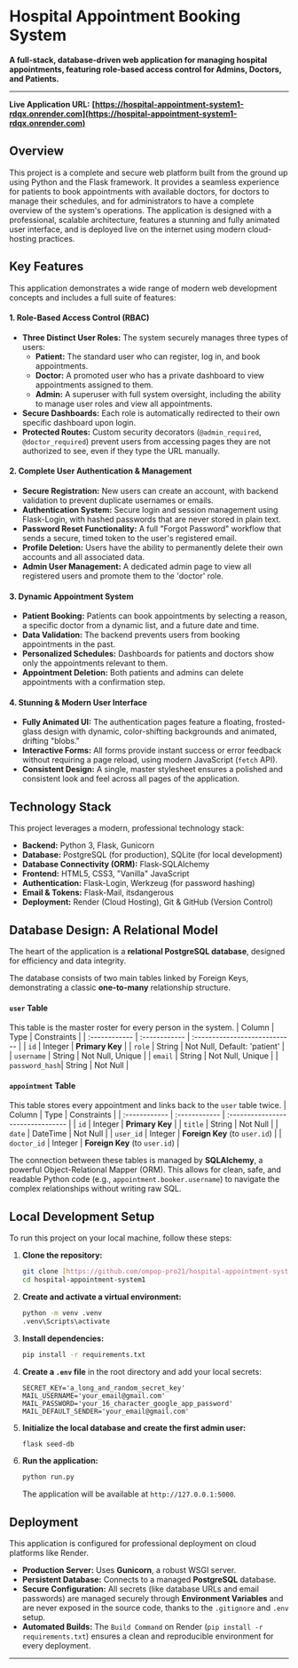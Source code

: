# Hospital Appointment Booking System

**A full-stack, database-driven web application for managing hospital appointments, featuring role-based access control for Admins, Doctors, and Patients.**

---

**Live Application URL:** **[https://hospital-appointment-system1-rdqx.onrender.com](https://hospital-appointment-system1-rdqx.onrender.com)**

## Overview

This project is a complete and secure web platform built from the ground up using Python and the Flask framework. It provides a seamless experience for patients to book appointments with available doctors, for doctors to manage their schedules, and for administrators to have a complete overview of the system's operations. The application is designed with a professional, scalable architecture, features a stunning and fully animated user interface, and is deployed live on the internet using modern cloud-hosting practices.

## Key Features

This application demonstrates a wide range of modern web development concepts and includes a full suite of features:

#### 1. Role-Based Access Control (RBAC)
* **Three Distinct User Roles:** The system securely manages three types of users:
    * **Patient:** The standard user who can register, log in, and book appointments.
    * **Doctor:** A promoted user who has a private dashboard to view appointments assigned to them.
    * **Admin:** A superuser with full system oversight, including the ability to manage user roles and view all appointments.
* **Secure Dashboards:** Each role is automatically redirected to their own specific dashboard upon login.
* **Protected Routes:** Custom security decorators (`@admin_required`, `@doctor_required`) prevent users from accessing pages they are not authorized to see, even if they type the URL manually.

#### 2. Complete User Authentication & Management
* **Secure Registration:** New users can create an account, with backend validation to prevent duplicate usernames or emails.
* **Authentication System:** Secure login and session management using Flask-Login, with hashed passwords that are never stored in plain text.
* **Password Reset Functionality:** A full "Forgot Password" workflow that sends a secure, timed token to the user's registered email.
* **Profile Deletion:** Users have the ability to permanently delete their own accounts and all associated data.
* **Admin User Management:** A dedicated admin page to view all registered users and promote them to the 'doctor' role.

#### 3. Dynamic Appointment System
* **Patient Booking:** Patients can book appointments by selecting a reason, a specific doctor from a dynamic list, and a future date and time.
* **Data Validation:** The backend prevents users from booking appointments in the past.
* **Personalized Schedules:** Dashboards for patients and doctors show only the appointments relevant to them.
* **Appointment Deletion:** Both patients and admins can delete appointments with a confirmation step.

#### 4. Stunning & Modern User Interface
* **Fully Animated UI:** The authentication pages feature a floating, frosted-glass design with dynamic, color-shifting backgrounds and animated, drifting "blobs."
* **Interactive Forms:** All forms provide instant success or error feedback without requiring a page reload, using modern JavaScript (`fetch` API).
* **Consistent Design:** A single, master stylesheet ensures a polished and consistent look and feel across all pages of the application.

## Technology Stack

This project leverages a modern, professional technology stack:

* **Backend:** Python 3, Flask, Gunicorn
* **Database:** PostgreSQL (for production), SQLite (for local development)
* **Database Connectivity (ORM):** Flask-SQLAlchemy
* **Frontend:** HTML5, CSS3, "Vanilla" JavaScript
* **Authentication:** Flask-Login, Werkzeug (for password hashing)
* **Email & Tokens:** Flask-Mail, itsdangerous
* **Deployment:** Render (Cloud Hosting), Git & GitHub (Version Control)

## Database Design: A Relational Model

The heart of the application is a **relational PostgreSQL database**, designed for efficiency and data integrity.



The database consists of two main tables linked by Foreign Keys, demonstrating a classic **one-to-many** relationship structure.

#### `user` Table
This table is the master roster for every person in the system.
| Column        | Type          | Constraints                   |
| :------------ | :------------ | :---------------------------- |
| `id`          | Integer       | **Primary Key** |
| `role`        | String        | Not Null, Default: 'patient'  |
| `username`    | String        | Not Null, Unique              |
| `email`       | String        | Not Null, Unique              |
| `password_hash`| String        | Not Null                      |

#### `appointment` Table
This table stores every appointment and links back to the `user` table twice.
| Column        | Type          | Constraints                       |
| :------------ | :------------ | :-------------------------------- |
| `id`          | Integer       | **Primary Key** |
| `title`       | String        | Not Null                          |
| `date`        | DateTime      | Not Null                          |
| `user_id`     | Integer       | **Foreign Key** (to `user.id`)    |
| `doctor_id`   | Integer       | **Foreign Key** (to `user.id`)    |

The connection between these tables is managed by **SQLAlchemy**, a powerful Object-Relational Mapper (ORM). This allows for clean, safe, and readable Python code (e.g., `appointment.booker.username`) to navigate the complex relationships without writing raw SQL.

## Local Development Setup

To run this project on your local machine, follow these steps:

1.  **Clone the repository:**
    ```bash
    git clone [https://github.com/ompop-pro21/hospital-appointment-system1.git](https://github.com/ompop-pro21/hospital-appointment-system1.git)
    cd hospital-appointment-system1
    ```
2.  **Create and activate a virtual environment:**
    ```bash
    python -m venv .venv
    .venv\Scripts\activate
    ```
3.  **Install dependencies:**
    ```bash
    pip install -r requirements.txt
    ```
4.  **Create a `.env` file** in the root directory and add your local secrets:
    ```
    SECRET_KEY='a_long_and_random_secret_key'
    MAIL_USERNAME='your_email@gmail.com'
    MAIL_PASSWORD='your_16_character_google_app_password'
    MAIL_DEFAULT_SENDER='your_email@gmail.com'
    ```
5.  **Initialize the local database and create the first admin user:**
    ```bash
    flask seed-db
    ```
6.  **Run the application:**
    ```bash
    python run.py
    ```
    The application will be available at `http://127.0.0.1:5000`.

## Deployment

This application is configured for professional deployment on cloud platforms like Render.
* **Production Server:** Uses **Gunicorn**, a robust WSGI server.
* **Persistent Database:** Connects to a managed **PostgreSQL** database.
* **Secure Configuration:** All secrets (like database URLs and email passwords) are managed securely through **Environment Variables** and are never exposed in the source code, thanks to the `.gitignore` and `.env` setup.
* **Automated Builds:** The `Build Command` on Render (`pip install -r requirements.txt`) ensures a clean and reproducible environment for every deployment.

---

